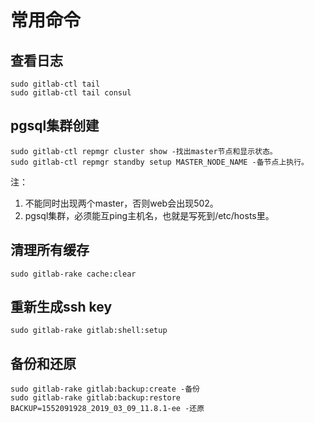 # 常用命令

## 查看日志

    sudo gitlab-ctl tail
    sudo gitlab-ctl tail consul

## pgsql集群创建

    sudo gitlab-ctl repmgr cluster show -找出master节点和显示状态。
    sudo gitlab-ctl repmgr standby setup MASTER_NODE_NAME -备节点上执行。

注：
1. 不能同时出现两个master，否则web会出现502。
2. pgsql集群，必须能互ping主机名，也就是写死到/etc/hosts里。

## 清理所有缓存

    sudo gitlab-rake cache:clear

## 重新生成ssh key

    sudo gitlab-rake gitlab:shell:setup

## 备份和还原

    sudo gitlab-rake gitlab:backup:create -备份
    sudo gitlab-rake gitlab:backup:restore BACKUP=1552091928_2019_03_09_11.8.1-ee -还原
